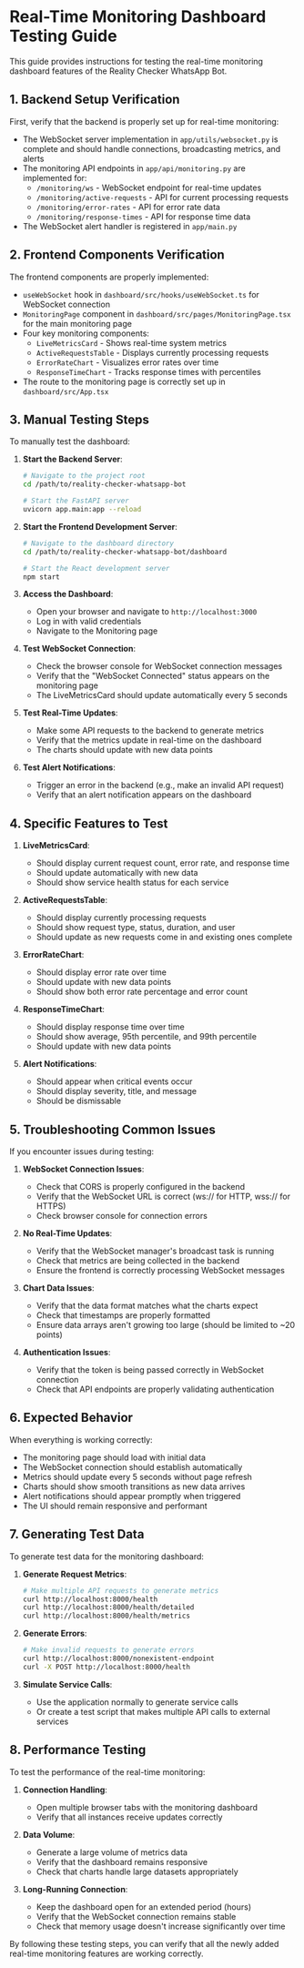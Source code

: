 # Real-Time Monitoring Dashboard Testing Guide

This guide provides instructions for testing the real-time monitoring dashboard features of the Reality Checker WhatsApp Bot.

## 1. Backend Setup Verification

First, verify that the backend is properly set up for real-time monitoring:

- The WebSocket server implementation in `app/utils/websocket.py` is complete and should handle connections, broadcasting metrics, and alerts
- The monitoring API endpoints in `app/api/monitoring.py` are implemented for:
  - `/monitoring/ws` - WebSocket endpoint for real-time updates
  - `/monitoring/active-requests` - API for current processing requests
  - `/monitoring/error-rates` - API for error rate data
  - `/monitoring/response-times` - API for response time data
- The WebSocket alert handler is registered in `app/main.py`

## 2. Frontend Components Verification

The frontend components are properly implemented:

- `useWebSocket` hook in `dashboard/src/hooks/useWebSocket.ts` for WebSocket connection
- `MonitoringPage` component in `dashboard/src/pages/MonitoringPage.tsx` for the main monitoring page
- Four key monitoring components:
  - `LiveMetricsCard` - Shows real-time system metrics
  - `ActiveRequestsTable` - Displays currently processing requests
  - `ErrorRateChart` - Visualizes error rates over time
  - `ResponseTimeChart` - Tracks response times with percentiles
- The route to the monitoring page is correctly set up in `dashboard/src/App.tsx`

## 3. Manual Testing Steps

To manually test the dashboard:

1. **Start the Backend Server**:

   ```bash
   # Navigate to the project root
   cd /path/to/reality-checker-whatsapp-bot

   # Start the FastAPI server
   uvicorn app.main:app --reload
   ```

2. **Start the Frontend Development Server**:

   ```bash
   # Navigate to the dashboard directory
   cd /path/to/reality-checker-whatsapp-bot/dashboard

   # Start the React development server
   npm start
   ```

3. **Access the Dashboard**:

   - Open your browser and navigate to `http://localhost:3000`
   - Log in with valid credentials
   - Navigate to the Monitoring page

4. **Test WebSocket Connection**:

   - Check the browser console for WebSocket connection messages
   - Verify that the "WebSocket Connected" status appears on the monitoring page
   - The LiveMetricsCard should update automatically every 5 seconds

5. **Test Real-Time Updates**:

   - Make some API requests to the backend to generate metrics
   - Verify that the metrics update in real-time on the dashboard
   - The charts should update with new data points

6. **Test Alert Notifications**:
   - Trigger an error in the backend (e.g., make an invalid API request)
   - Verify that an alert notification appears on the dashboard

## 4. Specific Features to Test

1. **LiveMetricsCard**:

   - Should display current request count, error rate, and response time
   - Should update automatically with new data
   - Should show service health status for each service

2. **ActiveRequestsTable**:

   - Should display currently processing requests
   - Should show request type, status, duration, and user
   - Should update as new requests come in and existing ones complete

3. **ErrorRateChart**:

   - Should display error rate over time
   - Should update with new data points
   - Should show both error rate percentage and error count

4. **ResponseTimeChart**:

   - Should display response time over time
   - Should show average, 95th percentile, and 99th percentile
   - Should update with new data points

5. **Alert Notifications**:
   - Should appear when critical events occur
   - Should display severity, title, and message
   - Should be dismissable

## 5. Troubleshooting Common Issues

If you encounter issues during testing:

1. **WebSocket Connection Issues**:

   - Check that CORS is properly configured in the backend
   - Verify that the WebSocket URL is correct (ws:// for HTTP, wss:// for HTTPS)
   - Check browser console for connection errors

2. **No Real-Time Updates**:

   - Verify that the WebSocket manager's broadcast task is running
   - Check that metrics are being collected in the backend
   - Ensure the frontend is correctly processing WebSocket messages

3. **Chart Data Issues**:

   - Verify that the data format matches what the charts expect
   - Check that timestamps are properly formatted
   - Ensure data arrays aren't growing too large (should be limited to ~20 points)

4. **Authentication Issues**:
   - Verify that the token is being passed correctly in WebSocket connection
   - Check that API endpoints are properly validating authentication

## 6. Expected Behavior

When everything is working correctly:

- The monitoring page should load with initial data
- The WebSocket connection should establish automatically
- Metrics should update every 5 seconds without page refresh
- Charts should show smooth transitions as new data arrives
- Alert notifications should appear promptly when triggered
- The UI should remain responsive and performant

## 7. Generating Test Data

To generate test data for the monitoring dashboard:

1. **Generate Request Metrics**:

   ```bash
   # Make multiple API requests to generate metrics
   curl http://localhost:8000/health
   curl http://localhost:8000/health/detailed
   curl http://localhost:8000/health/metrics
   ```

2. **Generate Errors**:

   ```bash
   # Make invalid requests to generate errors
   curl http://localhost:8000/nonexistent-endpoint
   curl -X POST http://localhost:8000/health
   ```

3. **Simulate Service Calls**:
   - Use the application normally to generate service calls
   - Or create a test script that makes multiple API calls to external services

## 8. Performance Testing

To test the performance of the real-time monitoring:

1. **Connection Handling**:

   - Open multiple browser tabs with the monitoring dashboard
   - Verify that all instances receive updates correctly

2. **Data Volume**:

   - Generate a large volume of metrics data
   - Verify that the dashboard remains responsive
   - Check that charts handle large datasets appropriately

3. **Long-Running Connection**:
   - Keep the dashboard open for an extended period (hours)
   - Verify that the WebSocket connection remains stable
   - Check that memory usage doesn't increase significantly over time

By following these testing steps, you can verify that all the newly added real-time monitoring features are working correctly.
